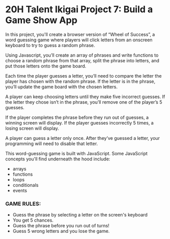 # 20H Talent Ikigai Project 7: Build a Game Show App

In this project, you'll create a browser version of “Wheel of Success”, a word guessing game where players will click letters from an onscreen keyboard to try to guess a random phrase.

Using Javascript, you’ll create an array of phrases and write functions to choose a random phrase from that array, split the phrase into letters, and put those letters onto the game board.

Each time the player guesses a letter, you’ll need to compare the letter the player has chosen with the random phrase. If the letter is in the phrase, you’ll update the game board with the chosen letters.

A player can keep choosing letters until they make five incorrect guesses. If the letter they chose isn’t in the phrase, you’ll remove one of the player’s 5 guesses.

If the player completes the phrase before they run out of guesses, a winning screen will display. If the player guesses incorrectly 5 times, a losing screen will display.

A player can guess a letter only once. After they’ve guessed a letter, your programming will need to disable that letter.

This word-guessing game is built with JavaScript. Some JavaScript concepts you'll find underneath the hood include:
+ arrays
+ functions
+ loops
+ conditionals
+ events

### GAME RULES:
+ Guess the phrase by selecting a letter on the screen's keyboard
+ You get 5 chances.
+ Guess the phrase before you run out of turns!
+ Guess 5 wrong letters and you lose the game.

